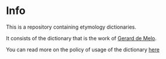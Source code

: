 # Info

This is a repository containing etymology dictionaries.

It consists of the dictionary that is the work of [Gerard de Melo](http://icsi.berkeley.edu/~demelo/etymwn/).

You can read more on the policy of usage of the dictionary [here](./readme.txt) 
